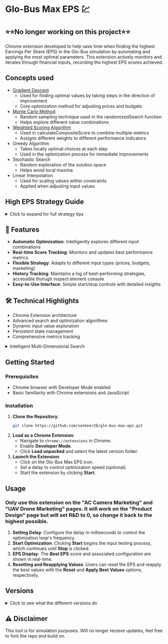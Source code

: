 
# Glo-Bus Max EPS 💹
## ⭐⭐No longer working on this project⭐⭐
Chrome extension developed to help save time when finding the highest Earnings Per Share (EPS) in the Glo-Bus simulation by automating and applying the most optimal parameters. This extension actively monitors and iterates through financial inputs, recording the highest EPS scores achieved.

## Concepts used
- [Gradient Descent](https://www.geeksforgeeks.org/how-to-implement-a-gradient-descent-in-python-to-find-a-local-minimum/)
  - Used for finding optimal values by taking steps in the direction of improvement
  - Core optimization method for adjusting prices and budgets
- [Monte Carlo Method](https://pbpython.com/monte-carlo.html)
  - Random sampling technique used in the randomizedSearch function
  - Helps explore different value combinations
- [Weighted Scoring Algorithm](https://machinelearningmastery.com/weighted-average-ensemble-with-python/)
  - Used in calculateCompositeScore to combine multiple metrics
  - Assigns different weights to different performance indicators
- Greedy Algorithm
  - Takes locally optimal choices at each step
  - Used in the optimization process for immediate improvements
- Stochastic Search
  - Random exploration of the solution space
  - Helps avoid local maxima
- Linear Interpolation
  - Used for scaling values within constraints
  - Applied when adjusting input values


## High EPS Strategy Guide

<details>
  <summary>Click to expand for full strategy tips</summary>

  - **Projected Performance**: Ensure that the left-hand side (Projected Performance) is higher than the right-hand side (Investors Expect).
  
  - **Research and Development**: Invest fully in R&D (buy all $50k available).
  
  - **Stock Buyback**: Try to buy back full stock as much as possible.
  
  - **Price/Quality Ratio**: Keep P/Q around the industry average. Higher P/Q is preferred as long as it does not negatively impact EPS.
  
  - **Manual Adjustments**: Always manually adjust values—the program is not 100% accurate.
  
  - **Loan Management**: Do NOT take out a loan.
  
  - **Cash Management**: Aim for non-negative ending cash but avoid keeping too much, as excess cash could be better invested.
  
  - **Corporate Social Responsibility Initiatives (CSRC)**:
    - Continue only:
      - "Cafeteria and On-Site Child Care Facilities for Plant Employees"
      - "Additional Safety Equipment and Improved Lighting / Ventilation"
    - Select "No" for all other CSRC initiatives.
  
  - **Overtime and Workstations**:
    - Allow overtime for workers if needed.
    - Ignore "Additional Workstations Needed to Avoid Overtime Assembly #" unless it increases EPS.
  
</details>

## 🚀 Features
- **Automatic Optimization**: Intelligently explores different input combinations
- **Real-time Score Tracking**: Monitors and updates best performance metrics
- **Flexible Strategy**: Adapts to different input types (prices, budgets, marketing)
- **History Tracking**: Maintains a log of best-performing strategies, accessible thorugh inspect element console
- **Easy-to-Use Interface**: Simple start/stop controls with detailed insights
  
## 🛠 Technical Highlights

- Chrome Extension architecture
- Advanced search and optimization algorithms
- Dynamic input value exploration
- Persistent state management
- Comprehensive metrics tracking
<details>
  <summary>Intelligent Multi-Dimensional Search</summary>


#### 1. Composite Score Calculation
- Calculates a comprehensive performance score beyond simple EPS
- Weights multiple metrics including revenue, profit, market share
- Provides a holistic view of strategy performance

#### 2. Adaptive Search Strategies
- **Incremental Search**: Methodically explores input values
- **Bidirectional Optimization**: Searches both increase and decrease directions
- **Randomized Global Search**: Prevents getting stuck in local optima

#### 3. Constraint-Aware Optimization
- Respects input value ranges and increments
- Validates and clamps values to acceptable ranges
- Ensures realistic and feasible strategy configurations

### Key Algorithmic Techniques

- **Dynamic Value Exploration**: Systematically tests input combinations
- **Stagnation Detection**: Prevents endless unproductive searches
- **Persistent State Tracking**: Remembers and builds upon best configurations

### Optimization Workflow

1. Initial Configuration Capture
2. Incremental Value Modification
3. Performance Metric Evaluation
4. Best Configuration Storage
5. Continuous Refinement
</details>

## Getting Started

### Prerequisites

- Chrome browser with Developer Mode enabled
- Basic familiarity with Chrome extensions and JavaScript

### Installation

1. **Clone the Repository**:
   ```bash
   git clone https://github.com/sankeer28/glo-bus-max-eps.git
   ```
2. **Load as a Chrome Extension**:
   - Navigate to `chrome://extensions` in Chrome.
   - Enable **Developer Mode**.
   - Click **Load unpacked** and select the latest version folder.
3. **Launch the Extension**:
   - Click on the Glo-Bus Max EPS icon.
   - Set a delay to control optimization speed (optional).
   - Start the extension by clicking **Start**.

## Usage
### Only use this extension on the "AC Camera Marketing" and "UAV Drone Marketing" pages. It will work on the "Product Design" page but will set R&D to 0, so change it back to the highest possible.


1. **Setting Delay**: Configure the delay in milliseconds to control the optimization loop's frequency.
2. **Start Optimization**: Clicking **Start** begins the input testing process, which continues until **Stop** is clicked.
3. **EPS Display**: The **Best EPS** score and associated configuration are shown in real-time.
4. **Resetting and Reapplying Values**: Users can reset the EPS and reapply the best values with the **Reset** and **Apply Best Values** options, respectively.


## Versions

<details>
  <summary>Click to see what the different versions do</summary>

  1. **V1 - DO NOT USE**
     - Bad UI
     - Changes only the dropdown-style inputs
     - Changes competitive assumptions to best-case scenario (not ideal)

  2. **V2 - DO NOT USE**
     - New UI
     - Same issue as V1 with the program changing competitive assumptions

  3. **V3 - DO NOT USE**
     - Same issue as V1 and V2 with the program changing competitive assumptions

  4. **V4 - DO NOT USE**
     - "Best EPS" is broken
     - Adds so much to log that it breaks/freezes
     - Changes competitive assumptions

  5. **V5**
     - "Best EPS" issue is fixed
     - "Apply Values" button is broken
     - Adds so many past EPS logs that it may break/freeze
     - Unable to change "Average Wholesale Price to Retailers" for AC Camera, as it uses a number not in range

  6. **V6**
     - "Apply Values" button is broken
     - Adds so many EPS logs that it may break/freeze
     - Unable to change "Average Wholesale Price to Retailers" for AC Camera, as it uses a number not in range

  7. **V7**
     - "Apply Values" results in a lower EPS than recorded (somehow worse than V6)
     - Unable to change "Average Wholesale Price to Retailers" for AC Camera, as it uses a number not in range

  8. **V8**
     - "Apply Best Values" is broken
     - History is removed to save storage
     - Only info on the best EPS is recorded
     - Unable to change "Average Wholesale Price to Retailers" for AC Camera, as it uses a number not in range

  9. **V9**
     - "Apply Best Values" is broken
     - Added reset button to reset EPS (manual uninstall/reinstall was needed before)
     - Unable to change "Average Wholesale Price to Retailers" for AC Camera, as it uses a number not in range

  10. **V9.5**
      - "Apply Best Values" is broken
      - Attempted fix for entering a number within range for "Average Wholesale Price to Retailers" results in EPS dropping due to issues recording the highest EPS found so far, and other input ranges are broken

  11. **V10**
      - Reverted from V9.5
      - Unable to change "Average Wholesale Price to Retailers" for AC Camera, as it uses a number not in range
      - "Best EPS" does not update fast enough
      - "Apply Best Values" works sometimes (sometimes results in an EPS lower than best, sometimes higher than recorded best)
        
  12. **V11**
      - Fixed issue from V10, can now change "Average Wholesale Price to Retailers" for AC Camera
      - "Best EPS" does not update fast enough
      - removed "Apply Best Values"
      - on UAV page only "Search Engine Advertising" is being changed.
      
        
  13. **V12**
      - Sometimes when clicking "Stop" the EPS is not set to the Best EPS found. (can be overcome by not letting program run for too long)
      - "Best EPS" does not update fast enough
      - Fixed issue with V11, UAV page works properly
      - Does not properly find optimal weeks n % for sales promotion. (must do manually)
        
  14. **V13**
      - Optimized to use smaller increments to get potentially higher EPS compared to V12
      - "Best EPS" does not update fast enough
        
  15. **V14**
      - More optimized, achieves higher EPS than V13

    

</details>

## ⚠️ Disclaimer

This tool is for simulation purposes. Will no longer recieve updates, feel free to fork the repo and build on.




